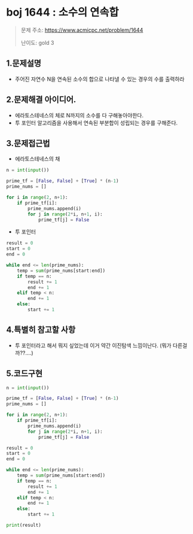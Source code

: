 # boj 1644 : 소수의 연속합 
> 문제 주소: https://www.acmicpc.net/problem/1644
> 
> 난이도: gold 3

## 1.문제설명
- 주어진 자연수 N을 연속된 소수의 합으로 나타낼 수 있는 경우의 수를 출력하라
## 2.문제해결 아이디어.
- 에라토스테네스의 체로 N까지의 소수를 다 구해놓아야한다.
- 투 포인터 알고리즘을 사용해서 연속된 부분합이 성립되는 경우를 구해준다.
## 3.문제접근법
- 에라토스테네스의 채
```python
n = int(input())

prime_tf = [False, False] + [True] * (n-1)
prime_nums = []

for i in range(2, n+1):
    if prime_tf[i]:
        prime_nums.append(i)
        for j in range(2*i, n+1, i):
            prime_tf[j] = False
```
- 투 포인터
```python
result = 0
start = 0
end = 0

while end <= len(prime_nums):
    temp = sum(prime_nums[start:end])
    if temp == n:
        result += 1
        end += 1
    elif temp < n:
        end += 1
    else:
        start += 1
```
## 4.특별히 참고할 사항
- 투 포인터라고 해서 뭐지 싶었는데 이거 약간 이진탐색 느낌이난다. (뭐가 다른걸까??....)
## 5.코드구현
``` python
n = int(input())

prime_tf = [False, False] + [True] * (n-1)
prime_nums = []

for i in range(2, n+1):
    if prime_tf[i]:
        prime_nums.append(i)
        for j in range(2*i, n+1, i):
            prime_tf[j] = False

result = 0
start = 0
end = 0

while end <= len(prime_nums):
    temp = sum(prime_nums[start:end])
    if temp == n:
        result += 1
        end += 1
    elif temp < n:
        end += 1
    else:
        start += 1

print(result)
```